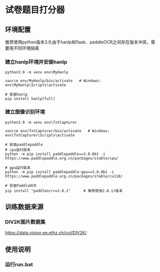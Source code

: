 # 试卷题目打分器

## 环境配置

推荐使用python版本3.9,由于hanlp和flask、paddleOCR之间存在版本冲突，需要用不同环境隔离

### 建立hanlp环境并安装hanlp
```
python3.9 -m venv env\MyHanlp

source env/MyHanlp/bin/activate   # Windows: env\MyHanlp\Scripts\activate

# 安装hanlp
pip install hanlp[full]
```
### 建立图像识别环境
```
python3.9 -m venv env\TxtCapturer

source env/TxtCapturer/bin/activate   # Windows: env\TxtCapturer\Scripts\activate

# 安装paddlepaddle
# cpu运行版本
python -m pip install paddlepaddle==3.0.0b1 -i https://www.paddlepaddle.org.cn/packages/stable/cpu/

# gpu运行版本
python -m pip install paddlepaddle-gpu==3.0.0b1 -i https://www.paddlepaddle.org.cn/packages/stable/cu118/

# 安装PaddleOCR
pip install "paddleocr>=2.0.1"      # 推荐使用2.0.1+版本

```
## 训练数据来源

### DIV2K图片数据集
https://data.vision.ee.ethz.ch/cvl/DIV2K/


## 使用说明

### 运行run.bat